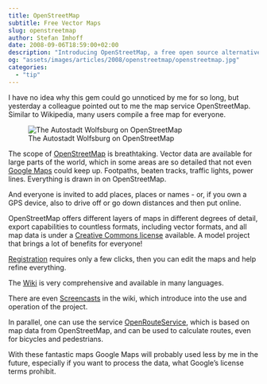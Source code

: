 ```yaml
---
title: OpenStreetMap
subtitle: Free Vector Maps
slug: openstreetmap
author: Stefan Imhoff
date: 2008-09-06T18:59:00+02:00
description: "Introducing OpenStreetMap, a free open source alternative to Google Maps. Especially if you want to use vector-based map data in your own project, OpenStreetMap is a fantastic option."
og: "assets/images/articles/2008/openstreetmap/openstreetmap.jpg"
categories:
  - "tip"
---
```


I have no idea why this gem could go unnoticed by me for so long, but yesterday a colleague pointed out to me the map service OpenStreetMap. Similar to Wikipedia, many users compile a free map for everyone.

<figure class="image-figure image-figure-border">
  <img src="/assets/images/articles/2008/openstreetmap/openstreetmap.jpg" alt="The Autostadt Wolfsburg on OpenStreetMap">
  <figcaption>
  The Autostadt Wolfsburg on OpenStreetMap
  </figcaption>
</figure>

The scope of [OpenStreetMap](https://www.openstreetmap.org/) is breathtaking. Vector data are available for large parts of the world, which in some areas are so detailed that not even [Google Maps](https://www.google.com/maps) could keep up. Footpaths, beaten tracks, traffic lights, power lines. Everything is drawn in on OpenStreetMap.

And everyone is invited to add places, places or names - or, if you own a GPS device, also to drive off or go down distances and then put online.

OpenStreetMap offers different layers of maps in different degrees of detail, export capabilities to countless formats, including vector formats, and all map data is under a [Creative Commons license](https://creativecommons.org/licenses/by-sa/2.0/) available. A model project that brings a lot of benefits for everyone!

[Registration](https://www.openstreetmap.org/user/new) requires only a few clicks, then you can edit the maps and help refine everything.

The [Wiki](https://wiki.openstreetmap.org/wiki/Main_Page) is very comprehensive and available in many languages.

There are even [Screencasts](https://wiki.openstreetmap.org/wiki/Video_tutorials) in the wiki, which introduce into the use and operation of the project.

In parallel, one can use the service [OpenRouteService](https://openrouteservice.org/), which is based on map data from OpenStreetMap, and can be used to calculate routes, even for bicycles and pedestrians.

With these fantastic maps Google Maps will probably used less by me in the future, especially if you want to process the data, what Google’s license terms prohibit.
